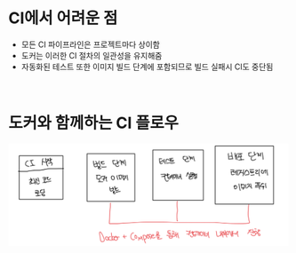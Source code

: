 # CI에서 어려운 점

- 모든 CI 파이프라인은 프로젝트마다 상이함
- 도커는 이러한 CI 절차의 일관성을 유지해줌
- 자동화된 테스트 또한 이미지 빌드 단계에 포함되므로 빌드 실패시 CI도 중단됨

<br>

# 도커와 함께하는 CI 플로우

![alt text](image.png)

